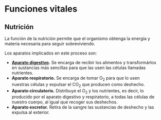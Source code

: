 # Funciones vitales

## Nutrición

La función de la nutrición permite que el organismo obtenga la energía y materia necesaria para seguir sobreviviendo.

Los aparatos implicados en este proceso son:
* **[Aparato digestivo](digestive.md).** Se encarga de recibir los alimentos y transformárlos en sustancias más sencillas para que las usen las células llamadas nutrientes.
* **Aparato respiratorio.** Se encarga de tomar O$_2$ para que lo usen nuestras células y expulsar el CO$_2$ que producen como deshecho.
* **Aparato circulatorio.** Distribuye el O$_2$ y los nutrientes, es decir, lo producido por el aparato digestivo y respiratorio, a todas las células de nuestro cuerpo, al igual que recoger sus deshechos.
* **Aparato excretor.** Retira de la sangre las sustancias de deshecho y las expulsa al exterior.